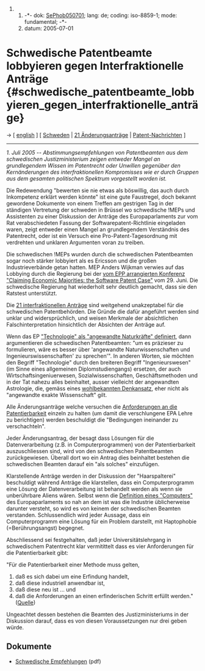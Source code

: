 1.  1.  -\*- dok: [SePhob050701](SePhob050701 "wikilink"); lang: de;
        coding: iso-8859-1; mode: fundamental; -\*-
    2.  datum: 2005-07-01

# Schwedische Patentbeamte lobbyieren gegen Interfraktionelle Anträge {#schwedische_patentbeamte_lobbyieren_gegen_interfraktionelle_anträge}

-\> \[ [ english](SePhob050701En "wikilink") \] \[ [
Schweden](SwpatseDe "wikilink") \| [ 21
Änderungsanträge](AmPlenPr05De "wikilink") \| [
Patent-Nachrichten](SwpatcninoDe "wikilink") \]

------------------------------------------------------------------------

*1. Juli 2005 \-- Abstimmungsempfehlungen von Patentbeamten aus dem
schwedischen Justizministerium zeigen entweder Mangel an grundlegendem
Wissen im Patentrecht oder Unwillen gegenüber den Kernänderungen des
interfraktionellen Kompromisses wie er durch Gruppen aus dem gesamten
politischen Spektrum vorgestellt worden ist.*

Die Redewendung \"bewerten sie nie etwas als böswillig, das auch durch
Inkompetenz erklärt werden könnte\" ist eine gute Faustregel, doch
bekannt gewordene Dokumente von einem Treffen am gestrigen Tag in der
ständigen Vertretung der schweden in Brüssel wo schwedische !MEPs und
Assistenten zu einer Diskussion der Anträge des Europaparlaments zur vom
Rat verabschiedeten Fassung der Softwarepatent-Richtlinie eingeladen
waren, zeigt entweder einen Mangel an grundlegendem Verständnis des
Patentrecht, oder ist ein Versuch eine Pro-Patent-Tagesordnung mit
verdrehten und unklaren Argumenten voran zu treiben.

Die schwedischen !MEPs wurden durch die schwedischen Patentbeamten sogar
noch stärker lobbyiert als es Ericsson und die großen Industrieverbände
getan hatten. MEP Anders Wijkman verwies auf das Lobbying durch die
Regierung bei der [ vom EPP arrangierten Konferenz \"Claiming Economic
Majorities: the Software Patent Case\"](Konf050629De "wikilink") vom 29.
Juni. Die schwedische Regierung hat wiederholt sehr deutlich gemacht,
dass sie den Ratstest unterstützt.

Die [ 21 interfraktionellen Anträge](AmPlenPr050701De "wikilink") sind
weitgehend unakzeptabel für die schwedischen Patentbehörden. Die Gründe
die dafür angeführt werden sind unklar und widersprüchlich, und weisen
Merkmale der absichtlichen Falschinterpretation hinsichtlich der
Absichten der Anträge auf.

Wenn das EP [ \"Technologie\" als \"angewandte Naturkräfte\"
definiert](JuriTech0505De "wikilink"), dann argumentieren die
schwedischen Patentbeamten: \"um es präzieser zu formulieren, wäre es
besser über \'angewandte Naturwissenschaften und
Ingenieurswissenschaften\' zu sprechen\'\". In anderen Worten, sie
möchten den Begriff \"Technologie\" durch den breiteren Begriff
\"Ingenieurswesen\" (im Sinne eines allgemeinen Diplomstudiengangs)
ersetzen, der auch Wirtschaftsingeniuerwesen, Sozialwissenschaften,
Geschäftsmethoden und in der Tat nahezu alles beinhaltet, ausser
vielleicht der angewandten Astrologie, die, gemäss eines [wohlbekannten
Denkansatz](http://swpat.ffii.org/papers/jwip-schar98/ "wikilink"), eher
nicht als \"angewandte exakte Wissenschaft\" gilt.

Alle Änderungsanträge welche versuchen die [ Anforderungen an die
Patentierbarkeit](JuriInvstep0505De "wikilink") einzeln zu halten (um
damit die verschlungene EPA Lehre zu berichtigen) werden beschuldigt die
\"Bedingungen ineinander zu verschachteln\".

Jeder Änderungsantrag, der besagt dass Lösungen für die
Datenverarbeitung (z.B. in Computerprogrammen) von der Patentierbarkeit
auszuschliessen sind, wird von den schwedischen Patentbeamten
zurückgewiesen. Überall dort wo ein Antrag dies beinhaltet bestehen die
schwedischen Beamten darauf ein \"als solches\" einzufügen.

Klarstellende Anträge werden in der Diskussion der \"Haarspalterei\"
beschuldigt während Anträge die klarstellen, dass ein Computerprogramm
eine Lösung der Datenverarbeitung ist behandelt werden als wenn sie
unberührbare Aliens wären. Selbst wenn die [ Definition eines
\"Computers\"](JuriProg0505En "wikilink") des Europaparlaments so nah an
dem ist was die Industrie üblicherweise darunter versteht, so wird es
von keinem der schwedischen Beamten verstanden. Schlussendlich wird
jeder Aussage, dass ein Computerprogramm eine Lösung für ein Problem
darstellt, mit Haptophobie (=Berührungsangst) begegnet.

Abschliessend sei festgehalten, daß jeder Universitätslehrgang in
schwedischem Patentrecht klar vermitittelt dass es vier Anforderungen
für die Patentierbarkeit gibt:

\"Für die Patentierbarkeit einer Methode muss gelten,

1.  daß es sich dabei um eine Erfindung handelt,
2.  daß diese industriell anwendbar ist,
3.  daß diese neu ist \... und
4.  daß die Anforderungen an einen erfinderischen Schritt erfüllt
    werden.\"
    ([Quelle](http://www.juridicum.su.se/jurweb/utbildning/grundkurser/c3/svarsmall%20040606.pdf "wikilink"))

Ungeachtet dessen bestehen die Beamten des Justizministeriums in der
Diskussion darauf, dass es von diesen Voraussetzungen nur drei geben
würde.

## Dokumente

-   [Schwedische
    Empfehlungen](http://swpat.ffii.org/papers/europarl0309/amends05/plen0507/sv/prv-assess.pdf "wikilink")
    (pdf)
